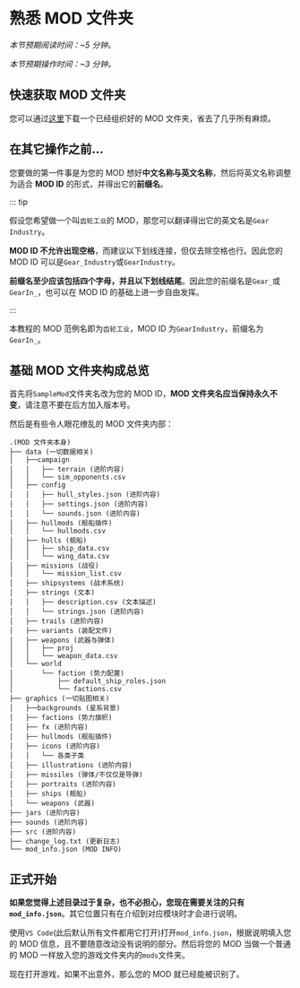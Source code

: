 # 熟悉 MOD 文件夹

*本节预期阅读时间：~5 分钟。*

*本节预期操作时间：~3 分钟。*

## 快速获取 MOD 文件夹

您可以通过[这里](https://share.weiyun.com/xO3SkGzF)下载一个已经组织好的 MOD 文件夹，省去了几乎所有麻烦。

## 在其它操作之前...

您要做的第一件事是为您的 MOD 想好**中文名称与英文名称**，然后将英文名称调整为适合 **MOD ID** 的形式，并得出它的**前缀名**。

::: tip

假设您希望做一个叫`齿轮工业`的 MOD，那您可以翻译得出它的英文名是`Gear Industry`。

**MOD ID 不允许出现空格**，而建议以下划线连接，但仅去除空格也行。因此您的 MOD ID 可以是`Gear_Industry`或`GearIndustry`。

**前缀名至少应该包括四个字母，并且以下划线结尾**。因此您的前缀名是`Gear_`或`GearIn_`，也可以在 MOD ID 的基础上进一步自由发挥。

:::

本教程的 MOD 范例名即为`齿轮工业`，MOD ID 为`GearIndustry`，前缀名为`GearIn_`。

## 基础 MOD 文件夹构成总览

首先将`SampleMod`文件夹名改为您的 MOD ID，**MOD 文件夹名应当保持永久不变**，请注意不要在后方加入版本号。

然后是有些令人眼花缭乱的 MOD 文件夹内部：

```
.(MOD 文件夹本身)
├── data (一切数据相关)
│   ├──campaign
│   │   ├── terrain (进阶内容)
│   │   └── sim_opponents.csv
│   ├── config
│   │   ├── hull_styles.json (进阶内容)
│   │   ├── settings.json (进阶内容)
│   │   └── sounds.json (进阶内容)
│   ├── hullmods (舰船插件)
│   │   └── hullmods.csv
│   ├── hulls (舰船)
│   │   ├── ship_data.csv
│   │   └── wing_data.csv
│   ├── missions (战役)
│   │   └── mission_list.csv
│   ├── shipsystems (战术系统)
│   ├── strings (文本)
│   │   ├── description.csv (文本描述)
│   │   └── strings.json (进阶内容)
│   ├── trails (进阶内容)
│   ├── variants (装配文件)
│   ├── weapons (武器与弹体)
│   │   ├── proj
│   │   └── weapon_data.csv
│   └── world
│       └── faction (势力配置)
│           ├── default_ship_roles.json
│           └── factions.csv
├── graphics (一切贴图相关)
│   ├──backgrounds (星系背景)
│   ├── factions (势力旗帜)
│   ├── fx (进阶内容)
│   ├── hullmods (舰船插件)
│   ├── icons (进阶内容)
│   │   └── 各类子类
│   ├── illustrations (进阶内容)
│   ├── missiles (弹体/不仅仅是导弹)
│   ├── portraits (进阶内容)
│   ├── ships (舰船)
│   └── weapons (武器)
├── jars (进阶内容)
├── sounds (进阶内容)
├── src (进阶内容)
├── change_log.txt (更新日志)
└── mod_info.json (MOD INFO)
```

## 正式开始

**如果您觉得上述目录过于复杂，也不必担心，您现在需要关注的只有`mod_info.json`**。其它位置只有在介绍到对应模块时才会进行说明。

使用`VS Code`(此后默认所有文件都用它打开)打开`mod_info.json`，根据说明填入您的 MOD 信息，且不要随意改动没有说明的部分。然后将您的 MOD 当做一个普通的 MOD 一样放入您的游戏文件夹内的`mods`文件夹。

现在打开游戏，如果不出意外，那么您的 MOD 就已经能被识别了。
